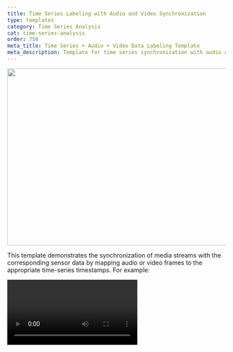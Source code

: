 ```yaml
---
title: Time Series Labeling with Audio and Video Synchronization
type: templates
category: Time Series Analysis
cat: time-series-analysis
order: 750
meta_title: Time Series + Audio + Video Data Labeling Template
meta_description: Template for time series synchronization with audio and video.
---
```


<img src="/images/templates/timeseries_audio_video.png" alt="" class="gif-border" width="552px" height="408px" />

This template demonstrates the synchronization of media streams with the corresponding sensor data by mapping audio or video frames to the appropriate time-series timestamps. For example:

<video src="https://htx-pub.s3.us-east-1.amazonaws.com/docs/timeseries-video-audio-sync.mp4" controls style="max-width:800px" />

!!! note
    **Requirements:** Label Studio >= 1.20

### Time units and syncing

All sync messages use relative seconds from the start of each component. 

There are two types of configurations, and configuration you use determines how the time series converts the relative seconds:

- **Time-based**: Converts to absolute timestamps
- **Index-based**: Uses relative seconds as indices


## Handling length, duration, sample and frame rate mismatches

**Timeseries length and video duration**

You may have mismatched lengths in your data. When this occurs:

- Sync works up to the length of the shorter component.
- Components stop at their respective ends; however, other components with a longer length/duration can continue playing.

**Timeseries sample rate and video frame rate**

!!! attention
    It's extremely important to set `frameRate` for your video. Otherwise, you will get incorrect labeling synchronization between timeseries and video.
  
We recommend converting your video using these scripts: https://labelstud.io/tags/video#Video-format.

Also, it is recommended to use integer multiples for sample rates and frame rates in your time series, audio, and videos. This approach simplifies aligning samples and frames and allows for smooth navigation across various media sources. For example, if the video frame rate is _30 frames per second_, having _60 (or 90, 120, ...) samples per second_ for the time series is beneficial.


## Time-based time series

* Maintains precise temporal alignment with video, audio and other timeseries
* Converts relative seconds to absolute timestamps.
* **Offset behaviour:** The very first timestamp in the timeseries is treated as *t = 0* for every synced media. For example, if the earliest sample in the CSV is at absolute 5 s, then:
    - `timeSeries[0]` = **5 s** (absolute) → considered **0 s** in sync space.  
    - When you click at 2 s on the timeseries, the video will seek to *5 s + 2 s = 7 s* of real video time.
    - Conversely, seeking to 0 s in the video will position the playhead at the first timeseries sample (5 s absolute).
    - This constant offset is applied in every direction (seek / play / pause) and guarantees perfect alignment regardless of how the raw clocks are shifted.

To specify a time-based time series, use the following format:
  
```xml
   <TimeSeries name="ts" timeColumn="timestamp" timeFormat="%Y-%m-%d %H:%M:%S">
```

**Use time-based time series when:**

- Data has actual timestamps.
- Precise temporal alignment is needed.
- Working with multiple media types.

#### Labeling Configuration

* Time-based TimeSeries
* Multiple TimeSeries, Audio and Video are synced together
* TimeSeriesLabels are used as control tag for labeling

```html
<View>
  <Video name="video" value="$video" frameRate="30" sync="group_a"/>
  <!-- <Audio name="audio" value="$video" sync="group_a"/> -->
  
  <TimeSeriesLabels name="timelinelabels" toName="accel_timeseries">
    <Label value="A"/>
    <Label value="B"/>
  </TimeSeriesLabels>	

  <TimeSeries 
              name="accel_timeseries"
              value="$accel_data"
              sync="group_a"
              timeColumn="time"
              timeFormat="%H:%M:%S.%f"
              timeDisplayFormat="%H:%M:%S.%f"
              overviewWidth="10%"
              fixedScale="true"
  >
    <Channel column="accel_x" strokeColor="#FF0000" height="100"/>
    <Channel column="accel_y" strokeColor="#00FF00" height="100"/>
  </TimeSeries>
  
  <TimeSeries 
              name="gyro_timeseries" 
              value="$gyro_data" 
              sync="group_a"
              timeColumn="time"
              timeFormat="%H:%M:%S.%f"
              timeDisplayFormat="%H:%M:%S.%f"
              overviewWidth="10%"
              fixedScale="true"
  >
    <Channel column="gyro_x" strokeColor="#0000FF" height="100"/>
    <Channel column="gyro_y" strokeColor="#FF00FF" height="100"/>
  </TimeSeries> 

</View>

<!-- {
  "video": "https://app.heartex.ai/static/samples/opossum_snow.mp4",
  "accel_data": "https://app.heartex.ai/samples/time-series.csv?time=time&values=accel_x%2Caccel_y&sep=%2C&tf=%H:%M:%S.%f",
  "gyro_data": "https://app.heartex.ai/samples/time-series.csv?time=time&values=gyro_x%2Cgyro_y&sep=%2C&tf=%H:%M:%S.%f"
}
-->
```

{% details <b>Example for time-series-accel.csv for accel_x, accel_y</b> %}

```csv
time,accel_x,accel_y
00:01:01.000000,-0.056646571671882806,2.1066649495524605
00:01:02.000000,-0.6888765232989033,0.35646668995794306
00:01:03.000000,-0.23512086306647553,0.5799351613084716
00:01:04.000000,-0.9314772647682944,-0.5195693066279311
00:01:05.000000,1.321119143958512,-0.622026749003922
00:01:06.000000,0.10592100887528152,0.15477501359739493
00:01:07.000000,-0.6261150686384155,0.5624264458111049
00:01:08.000000,1.0829322997587332,-1.9590268928992862
00:01:09.000000,-1.2267135177322928,-0.4538764395229617
00:01:10.000000,1.6705781810127622,0.38407182850093363
```

{% enddetails %}

{% details <b>Example for time-series-gyro.csv for gyro_x, gyro_y</b> %}

```csv
time,gyro_x,gyro_y
00:01:01.000000,-0.776563940219835,-1.1115451852904443
00:01:02.000000,0.17111212343134966,-1.377696478819913
00:01:03.000000,-1.168085910547026,-0.8500307427257534
00:01:04.000000,-0.13947878605597916,0.9062482653127198
00:01:05.000000,0.3079887618179474,-1.6722497873634719
00:01:06.000000,-0.3825838786476411,-1.242585234780504
00:01:07.000000,-0.7015245817392025,-1.712515499827561
00:01:08.000000,-0.3437952109000775,-0.9337512501019165
00:01:09.000000,-0.19464021971045084,-0.9653381620475747
00:01:10.000000,-0.29753925483100785,-0.7699832734123578
```

{% enddetails %}


## Index-based time series

- Uses direct indices as relative seconds
- Each second in media = one index in the time series, sampling rate is always 1 Hz
- Suitable mostly for debugging and tests
- Example: 30s in video = index 30 in the time series

To specify an index-based time series, use the following format:

```xml
   <TimeSeries name="ts">
```

**Use index-based time series when:**
- Data is sequential.
- No actual timestamps are available.
- Simple 1 sample <=> 1 second mapping with media time is sufficient.


#### Labeling configuration

<br>

{% details <b>Index-based TimeSeries (no timestamps at X axis)</b> %}

* Index-based TimeSeries + Video + TimeSeriesLabels
* One value equals one second because the time axis is not specified in the `TimeSeries` tag. The video is synced with this idea — one sample equals one second if timestamps are not provided.


```html
<View>
  <Video name="video" value="$video" frameRate="30" sync="group_a"/>
  
  <TimeSeries name="timeseries"
              value="$ts" valueType="json"
              sync="group_a" sep=","
              overviewWidth="10%"
              fixedScale="true"
              >
    <Channel column="value" strokeColor="#FF0000"/>
    <Channel column="value" strokeColor="#00FF00"/>
  </TimeSeries>
  
  <TimeSeriesLabels name="labels" toName="timeseries">
    <Label value="action"/>
    <Label value="pause"/>
  </TimeSeriesLabels>

</View>

<!-- {
  "video": "https://app.heartex.ai/static/samples/opossum_snow.mp4",
  "ts": {
      "value": [
        10.7036820361892644,
        -0.18120536109567212,
        -0.39251488391214157,
        1.3384817293995075,
        0.8779675446349394,
        -0.1511946071051955,
        -0.7955547028255082,
        1.0736798948078534,
        1.1266164855584428,
        -0.440291574562604,
        -0.8436786901744359,
        -0.24956239687939094,
        1.268049926141147,
        0.6300808834120004,
        1.7946935071842107,
        -0.37700464705843,
        0.706518542026297,
        -0.45787451607104046,
        -2.3643354623876607,
        0.13984274721398307,
        0.3174445171792305,
        -1.8162371732091722,
        -0.30289394872251374,
        -0.730112449190387,
        -1.6852497246079239,
        -1.0473893262227658,
        0.10416951356137397,
        -2.0266185534759633,
        -0.05196549263706541,
        0.4436085233243668,
        -0.0956064205420074,
        -1.1790065141112944,
        -0.015063840978932763,
        0.28691755509866407,
        1.4122332721986657,
        0.40127732957527523,
        1.546243544663401,
        0.11119508061291504,
        -0.499517691828469,
        -0.02922576888373752,
        -0.8454178734108769,
        0.19122400060485445,
        0.6914340334390281,
        -0.18047241277757645,
        -0.6394589243120249,
        1.0019886671810008
      ]
  }
} -->
```

{% enddetails %}